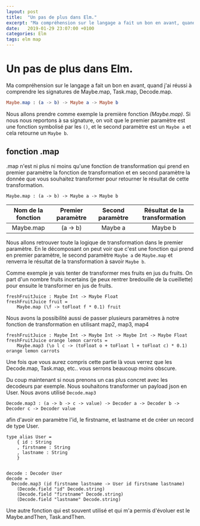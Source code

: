 ```yaml
---
layout: post
title:  "Un pas de plus dans Elm."
excerpt: "Ma compréhension sur le langage a fait un bon en avant, quand j'ai réussi à comprendre les signatures de Maybe.map, Task.map, Decode.map ."
date:   2019-01-29 23:07:00 +0100
categories: Elm
tags: elm map
---
```



#  Un pas de plus dans Elm.

Ma compréhension sur le langage a fait un bon en avant, quand j'ai réussi à comprendre les signatures de Maybe.map, Task.map, Decode.map.

```elm
Maybe.map : (a -> b) -> Maybe a -> Maybe b
```

Nous allons prendre comme exemple la première fonction *(Maybe.map)*.
Si nous nous reportons à sa signature, on voit que le premier paramètre est une fonction symbolisé par les `()`, et le second paramètre est un `Maybe a` et cela retourne un `Maybe b`.

## fonction .map   

.map n'est ni plus ni moins qu'une fonction de transformation qui prend en premier paramètre la fonction de transformation et en second paramètre la donnée que vous souhaitez transformer pour retourner le résultat de cette transformation.

```
Maybe.map : (a -> b) -> Maybe a -> Maybe b
```

| Nom de la fonction | Premier paramètre | Second paramètre | Résultat de la transformation |
|:-:|:-:|:-:|:-:|
| Maybe.map            | (a -> b)| Maybe a          | Maybe b |

Nous allons retrouver toute la logique de transformation dans le premier paramètre. En le décomposant on peut voir que c'est une fonction qui prend en premier paramètre, le second paramètre `Maybe a` de `Maybe.map` et renverra le résultat de la transformation à savoir `Maybe b`.

Comme exemple je vais tenter de transformer mes fruits en jus du fruits. On part d'un nombre fruits incertains (je peux rentrer bredouille de la cueillette) pour ensuite le transformer en jus de fruits.


```
freshFruitJuice : Maybe Int -> Maybe Float
freshFruitJuice fruit =
    Maybe.map (\f -> toFloat f * 0.1) fruit
```

Nous avons la possibilité aussi de passer plusieurs paramètres à notre fonction de transformation en utilisant map2, map3, map4

```
freshFruitJuice : Maybe Int -> Maybe Int -> Maybe Int -> Maybe Float
freshFruitJuice orange lemon carrots =
    Maybe.map3 (\o l c -> (toFloat o + toFloat l + toFloat c) * 0.1) orange lemon carrots
```

Une fois que vous aurez compris cette partie là vous verrez que les Decode.map, Task.map, etc.. vous serrons beaucoup moins obscure.

Du coup maintenant si nous prenons un cas plus concret avec les decodeurs par exemple. Nous souhaitons transformer un payload json en User.
Nous avons utilisé `Decode.map3`

```
Decode.map3 : (a -> b -> c -> value) -> Decoder a -> Decoder b -> Decoder c -> Decoder value
```

afin d'avoir en paramètre l'id, le firstname, et lastname et de créer un record de type User.

```
type alias User =
    { id : String
    , firstname : String
    , lastname : String
    }


decode : Decoder User
decode =
  Decode.map3 (id firstname lastname -> User id firstname lastname)
    (Decode.field "id" Decode.string)
    (Decode.field "firstname" Decode.string)
    (Decode.field "lastname" Decode.string)

```

Une autre fonction qui est souvent utilisé et qui m'a permis d'évoluer est le Maybe.andThen, Task.andThen.
